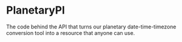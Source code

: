# PlanetaryPI
The code behind the API that turns our planetary date-time-timezone conversion tool into a resource that anyone can use.

